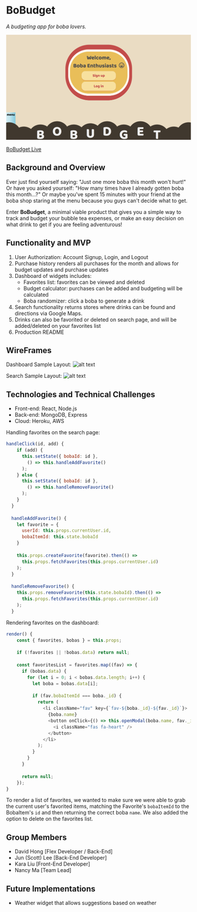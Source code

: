 # BoBudget
_A budgeting app for boba lovers._

![alt text](frontend/src/assets/images/bobudget.gif "bobudget-gif")

[BoBudget Live](https://bobudget.herokuapp.com/)

## Background and Overview

Ever just find yourself saying: "Just one more boba this month won't hurt!" 
Or have you asked yourself: "How many times have I already gotten boba this month...?"
Or maybe you've spent 15 minutes with your friend at the boba shop staring at the menu
because you guys can't decide what to get.

Enter **BoBudget**, a minimal viable product that gives you a simple way to track and budget your bubble tea expenses, or make an easy decision on what drink to get if you are feeling adventurous!

## Functionality and MVP
1. User Authorization: Account Signup, Login, and Logout
2. Purchase history renders all purchases for the month and allows for budget updates and purchase updates
3. Dashboard of widgets includes:
    - Favorites list: favorites can be viewed and deleted
    - Budget calculator: purchases can be added and budgeting will be calculated
    - Boba randomizer: click a boba to generate a drink
4. Search functionality returns stores where drinks can be found and directions via Google Maps. 
5. Drinks can also be favorited or deleted on search page, and will be added/deleted on your favorites list
6. Production README

## WireFrames
Dashboard Sample Layout:
![alt text](frontend/src/assets/images/dash.png "dashboard")

Search Sample Layout:
![alt text](frontend/src/assets/images/search.png "search")

## Technologies and Technical Challenges
- Front-end: React, Node.js
- Back-end: MongoDB, Express
- Cloud: Heroku, AWS

Handling favorites on the search page:
```javascript
handleClick(id, add) {
    if (add) {
      this.setState({ bobaId: id },
        () => this.handleAddFavorite()
      );
    } else {
      this.setState({ bobaId: id },
        () => this.handleRemoveFavorite()
      );
    }
  }

  handleAddFavorite() {
    let favorite = {
      userId: this.props.currentUser.id,
      bobaItemId: this.state.bobaId
    }

    this.props.createFavorite(favorite).then(() => 
      this.props.fetchFavorites(this.props.currentUser.id)
    );
  }

  handleRemoveFavorite() {
    this.props.removeFavorite(this.state.bobaId).then(() => 
      this.props.fetchFavorites(this.props.currentUser.id)
    );
  }
```

Rendering favorites on the dashboard:
```javascript
render() {
    const { favorites, bobas } = this.props;

    if (!favorites || !bobas.data) return null;

    const favoritesList = favorites.map((fav) => {
      if (bobas.data) {
        for (let i = 0; i < bobas.data.length; i++) {
          let boba = bobas.data[i];

          if (fav.bobaItemId === boba._id) {
            return (
              <li className="fav" key={`fav-${boba._id}-${fav._id}`}>
                {boba.name}
                <button onClick={() => this.openModal(boba.name, fav._id)}>
                  <i className="fas fa-heart" />
                </button>
              </li>
            );
          } 
        }
      }

      return null;
    });
}
```
To render a list of favorites, we wanted to make sure we were able to grab the 
current user's favorited items, matching the Favorite's ```bobaItemId``` to the 
BobaItem's ```id``` and then returning the correct boba ```name```. We also 
added the option to delete on the favorites list.

## Group Members
- David Hong [Flex Developer / Back-End]
- Jun (Scott) Lee [Back-End Developer]
- Kara Liu [Front-End Developer]
- Nancy Ma [Team Lead]

## Future Implementations
- Weather widget that allows suggestions based on weather